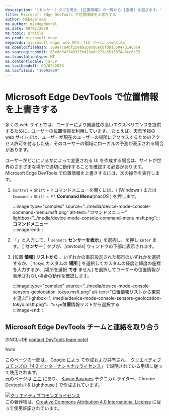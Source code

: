 ```yaml
---
description: '[センサー] タブを開き、[位置情報] の一覧から [座標] を選びます。'
title: Microsoft Edge DevTools で位置情報を上書きする
author: MSEdgeTeam
ms.author: msedgedevrel
ms.date: 09/01/2020
ms.topic: article
ms.prod: microsoft-edge
keywords: microsoft edge、web 開発、f12 ツール、devtools
ms.openlocfilehash: 269e7ca4bf259aa168c06ac0fd915604731463c4
ms.sourcegitcommit: 63e6d34ff483f3b419a0e271a3513874e6ce6c79
ms.translationtype: MT
ms.contentlocale: ja-JP
ms.lasthandoff: 09/02/2020
ms.locfileid: "10992989"
---
```

<!-- Copyright Kayce Basques 

   Licensed under the Apache License, Version 2.0 (the "License");
   you may not use this file except in compliance with the License.
   You may obtain a copy of the License at

       https://www.apache.org/licenses/LICENSE-2.0

   Unless required by applicable law or agreed to in writing, software
   distributed under the License is distributed on an "AS IS" BASIS,
   WITHOUT WARRANTIES OR CONDITIONS OF ANY KIND, either express or implied.
   See the License for the specific language governing permissions and
   limitations under the License.  -->

# Microsoft Edge DevTools で位置情報を上書きする  

多くの web サイトでは、ユーザーにより関連性の高いエクスペリエンスを提供するために、ユーザーの位置情報を利用しています。  たとえば、天気予報の web サイトでは、ユーザーが現在のユーザーの場所にアクセスするためのアクセス許可を付与した後、そのユーザーの領域にローカルの予測が表示される場合があります。  

<!--todo: add link to user location section when available -->  

ユーザーがどこにいるかによって変更される UI を作成する場合は、サイトが世界のさまざまな場所で適切に動作することを確認する必要があります。  Microsoft Edge DevTools で位置情報を上書きするには、次の操作を実行します。  

1.  `Control` + `Shift` + `P` コマンドメニューを開くには、\ (Windows \) または `Command` + `Shift` + `P` \ **Command Menu**(macOS \) を押します。  
    
    :::image type="complex" source="../media/device-mode-console-command-menu.msft.png" alt-text="コマンドメニュー" lightbox="../media/device-mode-console-command-menu.msft.png":::
       **コマンドメニュー**  
    :::image-end:::  
    
1.  「」と入力して、「 `sensors` **センサーを表示**」を選択し、を押し `Enter` ます。  [ **センサー** ] タブが、[devtools] ウィンドウの下部に表示されます。  
1.  [位置 **情報] リストから** 、いずれかの事前設定された都市のいずれかを選択するか、[ `Tokyo` カスタムの **場所** ] を選択してカスタムの経度と緯度の座標を入力するか、[場所を選択 **でき** ません] を選択してユーザーの位置情報が表示されない場合の動作を確認します。  
    
    :::image type="complex" source="../media/device-mode-console-sensors-geolocation-tokyo.msft.png" alt-text="位置情報リストから東京を選ぶ" lightbox="../media/device-mode-console-sensors-geolocation-tokyo.msft.png":::
       `Tokyo`**位置**情報リストから選択する  
    :::image-end:::  
    
## Microsoft Edge DevTools チームと連絡を取り合う

[!INCLUDE [contact DevTools team note](../includes/contact-devtools-team-note.md)]  

<!-- links -->  

<!--[WebFundamentalsNativeHardwareUserLocationIndex]: /web/fundamentals/native-hardware/user-location/index "User Location"  -->  

> [!NOTE]
> このページの一部は、 [Google によっ][GoogleSitePolicies] て作成および共有され、 [クリエイティブコモンズの「4.0 インターナショナルライセンス][CCA4IL]」で説明されている用語に従って使用されます。  
> 元のページは [ここ](https://developers.google.com/web/tools/chrome-devtools/device-mode/geolocation) にあり、 [Kayce Basques][KayceBasques] テクニカルライター、Chrome Devtools \ & Lighthouse \) で作成されています。  

[![クリエイティブコモンズライセンス][CCby4Image]][CCA4IL]  
この著作物は、[Creative Commons Attribution 4.0 International License][CCA4IL] に従って使用許諾されています。  

[CCA4IL]: https://creativecommons.org/licenses/by/4.0  
[CCby4Image]: https://i.creativecommons.org/l/by/4.0/88x31.png  
[GoogleSitePolicies]: https://developers.google.com/terms/site-policies  
[KayceBasques]: https://developers.google.com/web/resources/contributors/kaycebasques  
